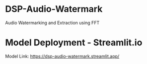 # DSP-Audio-Watermark
Audio Watermarking and Extraction using FFT

# Model Deployment - Streamlit.io
Model Link: https://dsp-audio-watermark.streamlit.app/
